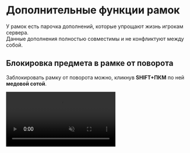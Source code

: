 # Дополнительные функции рамок

У рамок есть парочка дополнений, которые упрощают жизнь игрокам сервера.\
Данные дополнения полностью совместимы и не конфликтуют между собой.

## **Блокировка предмета в рамке от поворота**

Заблокировать рамку от поворота можно, кликнув **SHIFT+ПКМ** по ней **медовой сотой**.

<video autoplay="autoplay" loop="loop" muted="muted" playsinline="playsinline" src="/img/itemframe-features/itemframe-lock-preview.webm"/>

Убрать блокировку можно, либо вытащив предмет из рамки, либо сломав ее.

## **Превращение рамки в светящуюся**

Превратить обычную рамку в светящуюся можно, кликнув **SHIFT+ПКМ** по ней **светящимся чернильным мешочком**.

<video autoplay="autoplay" loop="loop" muted="muted" playsinline="playsinline" src="/img/itemframe-features/itemframe-lightening-preview.webm"/>